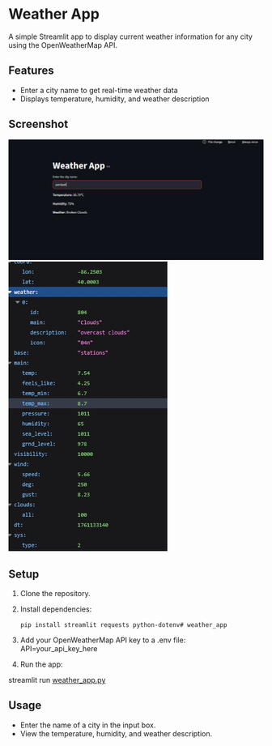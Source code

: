 
# Weather App

A simple Streamlit app to display current weather information for any city using the OpenWeatherMap API.

## Features

- Enter a city name to get real-time weather data
- Displays temperature, humidity, and weather description

## Screenshot
![Weather App Screenshot](https://raw.githubusercontent.com/Mamtajangra/weather_app/main/image/result.png)
![weather json](image\json_weather.jpg)

## Setup

1. Clone the repository.
2. Install dependencies:
   ```shhttps://github.com/Mamtajangra/weather_app/blob/main/image/result.png
   pip install streamlit requests python-dotenv# weather_app

3. Add your OpenWeatherMap API key to a .env file:
   API=your_api_key_here

4. Run the app:

streamlit run [weather_app.py](http://_vscodecontentref_/0)   


## Usage
- Enter the name of a city in the input box.
- View the temperature, humidity, and weather description.